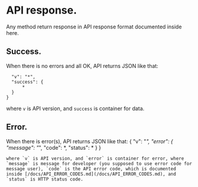 # API response.
Any method return response in API response format documented inside here.


## Success.
When there is no errors and all OK, API returns JSON like that:
```
  "v": "*",
  "success": {
      *
  }
}
```
where `v` is API version, and `success` is container for data.

## Error.
When there is error(s), API returns JSON like that:
{
  "v": "*",
  "error": {
    "message": "*",
    "code": *,
    "status": *
  }
}
```
where `v` is API version, and `error` is container for error, where `message` is message for developer (you supposed to use error code for message user), `code` is the API error code, which is documented inside [/docs/API_ERROR_CODES.md](/docs/API_ERROR_CODES.md), and `status` is HTTP status code.
